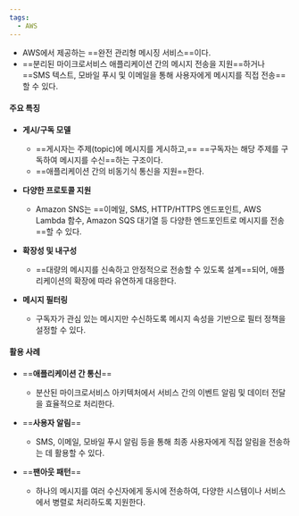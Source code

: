 ```yaml
---
tags:
  - AWS
---
```


- AWS에서 제공하는 ==완전 관리형 메시징 서비스==이다.
- ==분리된 마이크로서비스 애플리케이션 간의 메시지 전송을 지원==하거나 
  ==SMS 텍스트, 모바일 푸시 및 이메일을 통해 사용자에게 메시지를 직접 전송==할 수 있다.

#### **주요 특징**

- **게시/구독 모델** 
	- ==게시자는 주제(topic)에 메시지를 게시하고,== 
	  ==구독자는 해당 주제를 구독하여 메시지를 수신==하는 구조이다.
	- ==애플리케이션 간의 비동기식 통신을 지원==한다.

- **다양한 프로토콜 지원**
	- Amazon SNS는 ==이메일, SMS, HTTP/HTTPS 엔드포인트, AWS Lambda 함수, Amazon SQS 대기열 등 다양한 엔드포인트로 메시지를 전송==할 수 있다.
	    
- **확장성 및 내구성**
	- ==대량의 메시지를 신속하고 안정적으로 전송할 수 있도록 설계==되어, 
	  애플리케이션의 확장에 따라 유연하게 대응한다.

- **메시지 필터링**
	- 구독자가 관심 있는 메시지만 수신하도록 메시지 속성을 기반으로 필터 정책을 설정할 수 있다.
	 

#### **활용 사례**

- ==**애플리케이션 간 통신**==
	- 분산된 마이크로서비스 아키텍처에서 서비스 간의 이벤트 알림 및 데이터 전달을 효율적으로 처리한다.

- ==**사용자 알림**==
	- SMS, 이메일, 모바일 푸시 알림 등을 통해 최종 사용자에게 직접 알림을 전송하는 데 활용할 수 있다.

- ==**팬아웃 패턴**==
	- 하나의 메시지를 여러 수신자에게 동시에 전송하여, 
	  다양한 시스템이나 서비스에서 병렬로 처리하도록 지원한다.